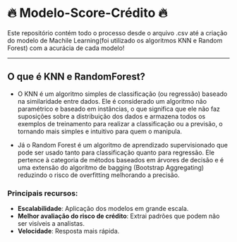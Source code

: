 # 🔥 Modelo-Score-Crédito 🔥

Este repositório contém todo o processo desde o arquivo .csv até a criação do modelo de Machile Learning(foi utilizado os algoritmos KNN e Random Forest) com a acurácia de cada modelo!

---

##  O que é KNN e RandomForest?

- O KNN é um algoritmo simples de classificação (ou regressão) baseado na similaridade entre dados. Ele é considerado um algoritmo não paramétrico e baseado em instâncias, o que significa que ele não faz suposições sobre a distribuição dos dados e armazena todos os exemplos de treinamento para realizar a classificação ou a previsão, o tornando mais simples e intuitivo para quem o manipula.

- Já o Random Forest é um algoritmo de aprendizado supervisionado que pode ser usado tanto para classificação quanto para regressão. Ele pertence à categoria de métodos baseados em árvores de decisão e é uma extensão do algoritmo de bagging (Bootstrap Aggregating) reduzindo o risco de overfitting melhorando a precisão.

### Principais recursos:
- **Escalabilidade**: Aplicação dos modelos em grande escala.
- **Melhor avaliação do risco de crédito**: Extrai padrões que podem não ser visíveis a analistas.
- **Velocidade**: Resposta mais rápida.
